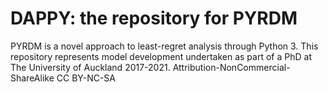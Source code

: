 # DAPPY: the repository for PYRDM
PYRDM is a novel approach to least-regret analysis through Python 3.
This repository represents model development undertaken as part of a PhD at The University of Auckland 2017-2021.
Attribution-NonCommercial-ShareAlike
CC BY-NC-SA

